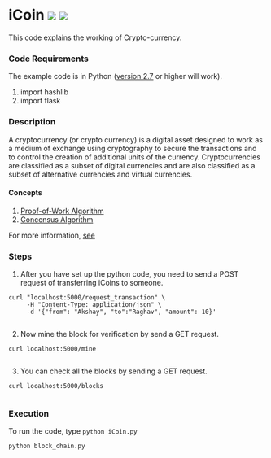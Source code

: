 # iCoin [![](https://img.shields.io/github/license/sourcerer-io/hall-of-fame.svg?colorB=ff0000)](https://github.com/akshaybahadur21/iCoin-CryptoCurrency/blob/master/LICENSE.txt)  [![](https://img.shields.io/badge/Akshay-Bahadur-brightgreen.svg?colorB=ff0000)](https://akshaybahadur.com)
This code explains the working of Crypto-currency.

### Code Requirements
The example code is in Python ([version 2.7](https://www.python.org/download/releases/2.7/) or higher will work). 
1) import hashlib
2) import flask

### Description

A cryptocurrency (or crypto currency) is a digital asset designed to work as a medium of exchange using cryptography to secure the transactions and to control the creation of additional units of the currency. Cryptocurrencies are classified as a subset of digital currencies and are also classified as a subset of alternative currencies and virtual currencies.

#### Concepts

1) [Proof-of-Work Algorithm](https://en.wikipedia.org/wiki/Proof-of-work_system)
2) [Concensus Algorithm](https://en.wikipedia.org/wiki/Consensus_(computer_science))

For more information, [see](https://en.wikipedia.org/wiki/Cryptocurrency)

### Steps

1) After you have set up the python code, you need to send a POST request of transferring iCoins to someone.

```
curl "localhost:5000/request_transaction" \
     -H "Content-Type: application/json" \
     -d '{"from": "Akshay", "to":"Raghav", "amount": 10}'
	 
```

2) Now mine the block for verification by send a GET request.

```
curl localhost:5000/mine
	 
```

3) You can check all the blocks by sending a GET request.

```
curl localhost:5000/blocks
	 
```


### Execution
To run the code, type `python iCoin.py`

```
python block_chain.py
```
